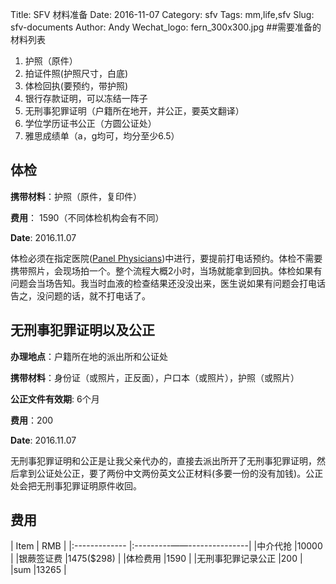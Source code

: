 Title: SFV 材料准备
Date: 2016-11-07
Category: sfv
Tags: mm,life,sfv
Slug: sfv-documents
Author: Andy
Wechat_logo: fern_300x300.jpg
##需要准备的材料列表

1. 护照（原件）
2. 拍证件照(护照尺寸，白底)
3. 体检回执(要预约，带护照)
4. 银行存款证明，可以冻结一阵子
5. 无刑事犯罪证明（户籍所在地开，并公正，要英文翻译）
6. 学位学历证书公正（方圆公证处）
7. 雅思成绩单（a，g均可，均分至少6.5）

## 体检
**携带材料**：护照（原件，复印件）

**费用**： 1590（不同体检机构会有不同）

**Date**: 2016.11.07

体检必须在指定医院([Panel Physicians](http://onlineservices.immigration.govt.nz/migrant/stream/work/skilledmigrant/LinkAdministration/ToolboxLinks/paneldoctors.htm?level=1&_ga=1.144344885.1009309295.1476774310))中进行，要提前打电话预约。体检不需要携带照片，会现场拍一个。整个流程大概2小时，当场就能拿到回执。体检如果有问题会当场告知。我当时血液的检查结果还没没出来，医生说如果有问题会打电话告之，没问题的话，就不打电话了。

## 无刑事犯罪证明以及公正

**办理地点**：户籍所在地的派出所和公证处

**携带材料**：身份证（或照片，正反面），户口本（或照片），护照（或照片）

**公正文件有效期**: 6个月

**费用**：200

**Date**: 2016.11.07

无刑事犯罪证明和公正是让我父亲代办的，直接去派出所开了无刑事犯罪证明，然后拿到公证处公正，要了两份中文两份英文公正材料(多要一份的没有加钱)。公正处会把无刑事犯罪证明原件收回。


## 费用

| Item              |    RMB         | 
|:-------------     |:---------——---------------| 
|中介代抢                        |10000                 |
|银蕨签证费                      |1475($298)            |
|体检费用                        |1590                  | 
|无刑事犯罪记录公正                |200                   |
|sum                            |13265                 |



<script>
  $(document).ready(function () {
    $("table").attr("class","table table-condensed table-bordered");
  });
</script>